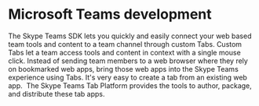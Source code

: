 ﻿# Microsoft Teams development

The Skype Teams SDK lets you quickly and easily connect your web based team tools and content to a team channel through custom Tabs. 
Custom Tabs let a team access tools and content in context with a single mouse click. Instead of sending team members to a web browser where they
rely on bookmarked web apps, bring those web apps into the Skype Teams experience using Tabs. It's very easy to create a tab from an existing web app.  
The Skype Teams Tab Platform provides the tools to author, package, and distribute these tab apps. 